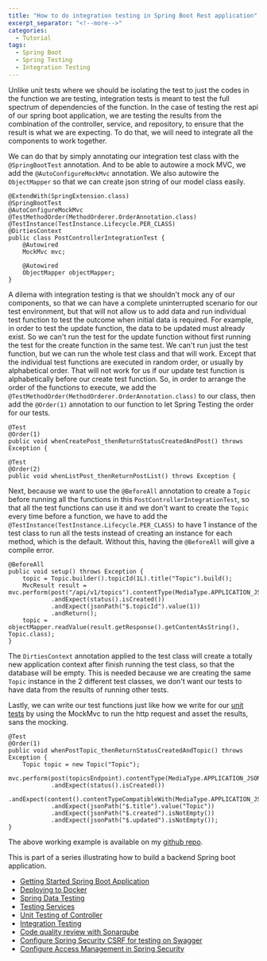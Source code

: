 ```yaml
---
title: "How to do integration testing in Spring Boot Rest application"
excerpt_separator: "<!--more-->"
categories:
  - Tutorial
tags:
  - Spring Boot
  - Spring Testing
  - Integration Testing
---
```


Unlike unit tests where we should be isolating the test to just the codes in the function we are testing, integration tests is meant to test the full spectrum of dependencies of the function. In the case of testing the rest api of our spring boot application, we are testing the results from the combination of the controller, service, and repository, to ensure that the result is what we are expecting. To do that, we will need to integrate all the components to work together.

We can do that by simply annotating our integration test class with the `@SpringBootTest` annotation. And to be able to autowire a mock MVC, we add the `@AutoConfigureMockMvc` annotation. We also autowire the `ObjectMapper` so that we can create json string of our model class easily.

```
@ExtendWith(SpringExtension.class)
@SpringBootTest
@AutoConfigureMockMvc
@TestMethodOrder(MethodOrderer.OrderAnnotation.class)
@TestInstance(TestInstance.Lifecycle.PER_CLASS)
@DirtiesContext
public class PostControllerIntegrationTest {
    @Autowired
    MockMvc mvc;

    @Autowired
    ObjectMapper objectMapper;
}
```

A dilema with integration testing is that we shouldn't mock any of our components, so that we can have a complete uninterrupted scenario for our test environment, but that will not allow us to add data and run individual test function to test the outcome when initial data is required. For example, in order to test the update function, the data to be updated must already exist. So we can't run the test for the update function without first running the test for the create function in the same test. We can't run just the test function, but we can run the whole test class and that will work. Except that the individual test functions are executed in random order, or usually by alphabetical order. That will not work for us if our update test function is alphabetically before our create test function. So, in order to arrange the order of the functions to execute, we add the `@TestMethodOrder(MethodOrderer.OrderAnnotation.class)` to our class, then add the `@Order(1)` annotation to our function to let Spring Testing the order for our tests.

```
@Test
@Order(1)
public void whenCreatePost_thenReturnStatusCreatedAndPost() throws Exception {

@Test
@Order(2)
public void whenListPost_thenReturnPostList() throws Exception {
```

Next, because we want to use the `@BeforeAll` annotation to create a `Topic` before running all the functions in this `PostControllerIntegrationTest`, so that all the test functions can use it and we don't want to create the `Topic` every time before a function, we have to add the `@TestInstance(TestInstance.Lifecycle.PER_CLASS)` to have 1 instance of the test class to run all the tests instead of creating an instance for each method, which is the default. Without this, having the `@BeforeAll` will give a compile error.

```
@BeforeAll
public void setup() throws Exception {
    topic = Topic.builder().topicId(1L).title("Topic").build();
    MvcResult result = mvc.perform(post("/api/v1/topics").contentType(MediaType.APPLICATION_JSON).content(objectMapper.writeValueAsString(topic)))
            .andExpect(status().isCreated())
            .andExpect(jsonPath("$.topicId").value(1))
            .andReturn();
    topic = objectMapper.readValue(result.getResponse().getContentAsString(), Topic.class);
}
```

The `DirtiesContext` annotation applied to the test class will create a totally new application context after finish running the test class, so that the database will be empty. This is needed because we are creating the same `Topic` instance in the 2 different test classes, we don't want our tests to have data from the results of running other tests. 

Lastly, we can write our test functions just like how we write for our [unit tests](https://thecodinganalyst.github.io/knowledgebase/how-to-unit-test-rest-controller-in-a-spring-boot-application/) by using the MockMvc to run the http request and asset the results, sans the mocking. 

```
@Test
@Order(1)
public void whenPostTopic_thenReturnStatusCreatedAndTopic() throws Exception {
    Topic topic = new Topic("Topic");
    mvc.perform(post(topicsEndpoint).contentType(MediaType.APPLICATION_JSON).content(objectMapper.writeValueAsString(topic)))
            .andExpect(status().isCreated())
            .andExpect(content().contentTypeCompatibleWith(MediaType.APPLICATION_JSON))
            .andExpect(jsonPath("$.title").value("Topic"))
            .andExpect(jsonPath("$.created").isNotEmpty())
            .andExpect(jsonPath("$.updated").isNotEmpty());
}
```

The above working example is available on my [github repo](https://github.com/thecodinganalyst/forum/blob/initial-sample/src/test/java/com/hevlar/forum/controller/PostControllerIntegrationTest.java). 

This is part of a series illustrating how to build a backend Spring boot application.
- [Getting Started Spring Boot Application](https://thecodinganalyst.github.io/tutorial/Spring-boot-application-getting-started/)
- [Deploying to Docker](https://thecodinganalyst.github.io/tutorial/Deploying-mult-container-application-to-docker/)
- [Spring Data Testing](https://thecodinganalyst.github.io/tutorial/how-to-test-spring-data-repository/)
- [Testing Services](https://thecodinganalyst.github.io/tutorial/how-to-test-services-in-a-spring-boot-application/)
- [Unit Testing of Controller](https://thecodinganalyst.github.io/tutorial/how-to-unit-test-rest-controller-in-a-spring-boot-application/)
- [Integration Testing](https://thecodinganalyst.github.io/knowledgebase/how-to-do-integration-testing-in-spring-boot-rest-application/)
- [Code quality review with Sonarqube](https://www.thecodinganalyst.com/tutorial/integrate-code-quality-review-with-sonarqube/)
- [Configure Spring Security CSRF for testing on Swagger](https://www.thecodinganalyst.com/tutorial/Configure-spring-security-csrf-for-testing-on-swagger/)
- [Configure Access Management in Spring Security](https://www.thecodinganalyst.com/tutorial/how-to-configure-access-management-in-spring-security/)